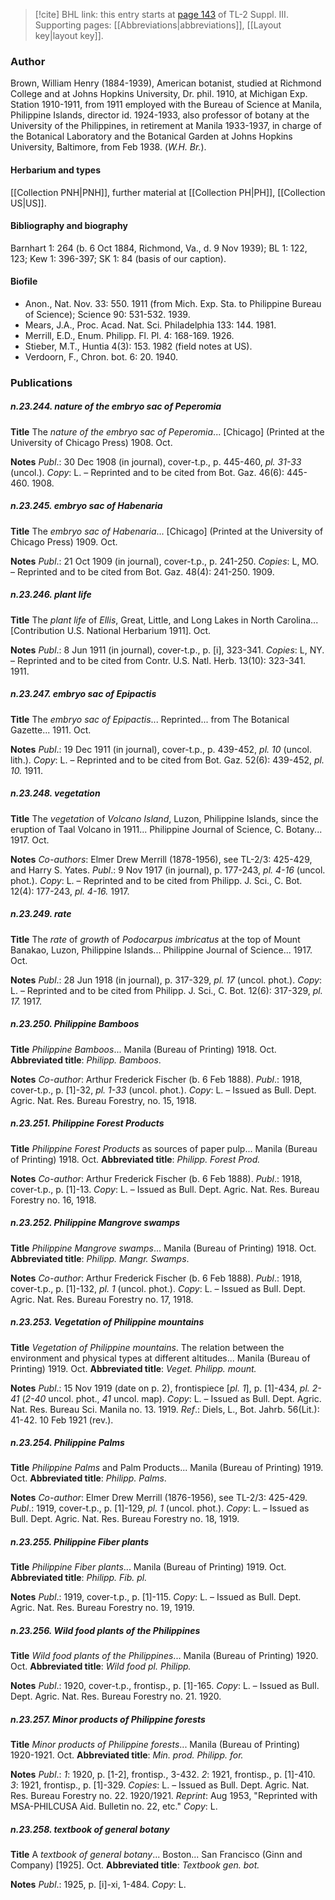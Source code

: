 > [!cite] BHL link: this entry starts at [page 143](https://www.biodiversitylibrary.org/item/103861#page/153/mode/1up) of TL-2 Suppl. III.
> Supporting pages: [[Abbreviations|abbreviations]], [[Layout key|layout key]].

### Author

Brown, William Henry (1884-1939), American botanist, studied at Richmond College and at Johns Hopkins University, Dr. phil. 1910, at Michigan Exp. Station 1910-1911, from 1911 employed with the Bureau of Science at Manila, Philippine Islands, director id. 1924-1933, also professor of botany at the University of the Philippines, in retirement at Manila 1933-1937, in charge of the Botanical Laboratory and the Botanical Garden at Johns Hopkins University, Baltimore, from Feb 1938. (*W.H. Br.*).

#### Herbarium and types

[[Collection PNH|PNH]], further material at [[Collection PH|PH]], [[Collection US|US]].

#### Bibliography and biography

Barnhart 1: 264 (b. 6 Oct 1884, Richmond, Va., d. 9 Nov 1939); BL 1: 122, 123; Kew 1: 396-397; SK 1: 84 (basis of our caption).

#### Biofile

- Anon., Nat. Nov. 33: 550. 1911 (from Mich. Exp. Sta. to Philippine Bureau of Science); Science 90: 531-532. 1939.
- Mears, J.A., Proc. Acad. Nat. Sci. Philadelphia 133: 144. 1981.
- Merrill, E.D., Enum. Philipp. Fl. Pl. 4: 168-169. 1926.
- Stieber, M.T., Huntia 4(3): 153. 1982 (field notes at US).
- Verdoorn, F., Chron. bot. 6: 20. 1940.

### Publications

##### n.23.244. nature of the embryo sac of Peperomia

**Title**
The *nature of the embryo sac of Peperomia*... \[Chicago\] (Printed at the University of Chicago Press) 1908. Oct.

**Notes**
*Publ*.: 30 Dec 1908 (in journal), cover-t.p., p. 445-460, *pl. 31-33* (uncol.). *Copy*: L. – Reprinted and to be cited from Bot. Gaz. 46(6): 445-460. 1908.

##### n.23.245. embryo sac of Habenaria

**Title**
The *embryo sac of Habenaria*... \[Chicago\] (Printed at the University of Chicago Press) 1909. Oct.

**Notes**
*Publ*.: 21 Oct 1909 (in journal), cover-t.p., p. 241-250. *Copies*: L, MO. – Reprinted and to be cited from Bot. Gaz. 48(4): 241-250. 1909.

##### n.23.246. plant life

**Title**
The *plant life* of *Ellis*, Great, Little, and Long Lakes in North Carolina... \[Contribution U.S. National Herbarium 1911\]. Oct.

**Notes**
*Publ*.: 8 Jun 1911 (in journal), cover-t.p., p. \[i\], 323-341. *Copies*: L, NY. – Reprinted and to be cited from Contr. U.S. Natl. Herb. 13(10): 323-341. 1911.

##### n.23.247. embryo sac of Epipactis

**Title**
The *embryo sac of Epipactis*... Reprinted... from The Botanical Gazette... 1911. Oct.

**Notes**
*Publ*.: 19 Dec 1911 (in journal), cover-t.p., p. 439-452, *pl. 10* (uncol. lith.). *Copy*: L. – Reprinted and to be cited from Bot. Gaz. 52(6): 439-452, *pl. 10.* 1911.

##### n.23.248. vegetation

**Title**
The *vegetation* of *Volcano Island*, Luzon, Philippine Islands, since the eruption of Taal Volcano in 1911... Philippine Journal of Science, C. Botany... 1917. Oct.

**Notes**
*Co-authors*: Elmer Drew Merrill (1878-1956), see TL-2/3: 425-429, and Harry S. Yates.
*Publ*.: 9 Nov 1917 (in journal), p. 177-243, *pl. 4-16* (uncol. phot.). *Copy*: L. – Reprinted and to be cited from Philipp. J. Sci., C. Bot. 12(4): 177-243, *pl. 4-16.* 1917.

##### n.23.249. rate

**Title**
The *rate* of *growth* of *Podocarpus imbricatus* at the top of Mount Banakao, Luzon, Philippine Islands... Philippine Journal of Science... 1917. Oct.

**Notes**
*Publ*.: 28 Jun 1918 (in journal), p. 317-329, *pl. 17* (uncol. phot.). *Copy*: L. – Reprinted and to be cited from Philipp. J. Sci., C. Bot. 12(6): 317-329, *pl. 17.* 1917.

##### n.23.250. Philippine Bamboos

**Title**
*Philippine Bamboos*... Manila (Bureau of Printing) 1918. Oct.
**Abbreviated title**: *Philipp. Bamboos*.

**Notes**
*Co-author*: Arthur Frederick Fischer (b. 6 Feb 1888).
*Publ*.: 1918, cover-t.p., p. \[1\]-32, *pl. 1-33* (uncol. phot.). *Copy*: L. – Issued as Bull. Dept. Agric. Nat. Res. Bureau Forestry, no. 15, 1918.

##### n.23.251. Philippine Forest Products

**Title**
*Philippine Forest Products* as sources of paper pulp... Manila (Bureau of Printing) 1918. Oct.
**Abbreviated title**: *Philipp. Forest Prod.*

**Notes**
*Co-author*: Arthur Frederick Fischer (b. 6 Feb 1888).
*Publ*.: 1918, cover-t.p., p. \[1\]-13. *Copy*: L. – Issued as Bull. Dept. Agric. Nat. Res. Bureau Forestry no. 16, 1918.

##### n.23.252. Philippine Mangrove swamps

**Title**
*Philippine Mangrove swamps*... Manila (Bureau of Printing) 1918. Oct.
**Abbreviated title**: *Philipp. Mangr. Swamps*.

**Notes**
*Co-author*: Arthur Frederick Fischer (b. 6 Feb 1888).
*Publ*.: 1918, cover-t.p., p. \[1\]-132, *pl. 1* (uncol. phot.). *Copy*: L. – Issued as Bull. Dept. Agric. Nat. Res. Bureau Forestry no. 17, 1918.

##### n.23.253. Vegetation of Philippine mountains

**Title**
*Vegetation of Philippine mountains*. The relation between the environment and physical types at different altitudes... Manila (Bureau of Printing) 1919. Oct.
**Abbreviated title**: *Veget. Philipp. mount.*

**Notes**
*Publ*.: 15 Nov 1919 (date on p. 2), frontispiece \[*pl. 1*\], p. \[1\]-434, *pl. 2-41* (*2-40* uncol. phot., *41* uncol. map). *Copy*: L. – Issued as Bull. Dept. Agric. Nat. Res. Bureau Sci. Manila no. 13. 1919.
*Ref*.: Diels, L., Bot. Jahrb. 56(Lit.): 41-42. 10 Feb 1921 (rev.).

##### n.23.254. Philippine Palms

**Title**
*Philippine Palms* and Palm Products... Manila (Bureau of Printing) 1919. Oct.
**Abbreviated title**: *Philipp. Palms*.

**Notes**
*Co-author*: Elmer Drew Merrill (1876-1956), see TL-2/3: 425-429.
*Publ*.: 1919, cover-t.p., p. \[1\]-129, *pl. 1* (uncol. phot.). *Copy*: L. – Issued as Bull. Dept. Agric. Nat. Res. Bureau Forestry no. 18, 1919.

##### n.23.255. Philippine Fiber plants

**Title**
*Philippine Fiber plants*... Manila (Bureau of Printing) 1919. Oct.
**Abbreviated title**: *Philipp. Fib. pl.*

**Notes**
*Publ*.: 1919, cover-t.p., p. \[1\]-115. *Copy*: L. – Issued as Bull. Dept. Agric. Nat. Res. Bureau Forestry no. 19, 1919.

##### n.23.256. Wild food plants of the Philippines

**Title**
*Wild food plants of the Philippines*... Manila (Bureau of Printing) 1920. Oct.
**Abbreviated title**: *Wild food pl. Philipp.*

**Notes**
*Publ*.: 1920, cover-t.p., frontisp., p. \[1\]-165. *Copy*: L. – Issued as Bull. Dept. Agric. Nat. Res. Bureau Forestry no. 21. 1920.

##### n.23.257. Minor products of Philippine forests

**Title**
*Minor products of Philippine forests*... Manila (Bureau of Printing) 1920-1921. Oct.
**Abbreviated title**: *Min. prod. Philipp. for.*

**Notes**
*Publ*.: *1*: 1920, p. \[1-2\], frontisp., 3-432.
*2*: 1921, frontisp., p. \[1\]-410.
*3*: 1921, frontisp., p. \[1\]-329.
*Copies*: L. – Issued as Bull. Dept. Agric. Nat. Res. Bureau Forestry no. 22. 1920/1921.
*Reprint*: Aug 1953, "Reprinted with MSA-PHILCUSA Aid. Bulletin no. 22, etc." *Copy*: L.

##### n.23.258. textbook of general botany

**Title**
A *textbook of general botany*... Boston... San Francisco (Ginn and Company) \[1925\]. Oct.
**Abbreviated title**: *Textbook gen. bot.*

**Notes**
*Publ*.: 1925, p. \[i\]-xi, 1-484. *Copy*: L.


